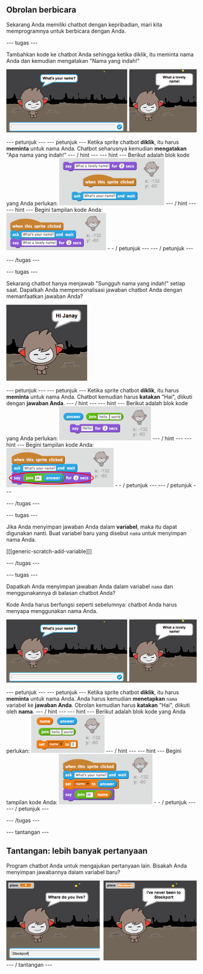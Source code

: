 ## Obrolan berbicara

Sekarang Anda memiliki chatbot dengan kepribadian, mari kita memprogramnya untuk berbicara dengan Anda.

\--- tugas \---

Tambahkan kode ke chatbot Anda sehingga ketika diklik, itu meminta nama Anda dan kemudian mengatakan "Nama yang indah!"

![Menguji tanggapan ChatBot](images/chatbot-ask-test.png)

\--- petunjuk \--- \--- petunjuk \--- Ketika sprite chatbot **diklik**, itu harus **meminta** untuk nama Anda. Chatbot seharusnya kemudian **mengatakan** "Apa nama yang indah!" \--- / hint \--- \--- hint \--- Berikut adalah blok kode yang Anda perlukan: ![Blocks for a ChatBot reply](images/chatbot-ask-blocks.png) \--- / hint \--- \--- hint \--- Begini tampilan kode Anda: ![Code for a ChatBot reply](images/chatbot-ask-code.png) - - / petunjuk \--- \--- / petunjuk \---

\--- /tugas \---

\--- tugas \---

Sekarang chatbot hanya menjawab "Sungguh nama yang indah!" setiap saat. Dapatkah Anda mempersonalisasi jawaban chatbot Anda dengan memanfaatkan jawaban Anda?

![Menguji balasan yang dipersonalisasi](images/chatbot-answer-test.png)

\--- petunjuk \--- \--- petunjuk \--- Ketika sprite chatbot **diklik**, itu harus **meminta** untuk nama Anda. Chatbot kemudian harus **katakan** "Hai", diikuti dengan **jawaban Anda**. \--- / hint \--- \--- hint \--- Berikut adalah blok kode yang Anda perlukan: ![Blocks for a personalised reply](images/chatbot-answer-blocks.png) \--- / hint \--- \--- hint \--- Begini tampilan kode Anda: ![Code for a personalised reply](images/chatbot-answer-code.png) - - / petunjuk \--- \--- / petunjuk \---

\--- /tugas \---

\--- tugas \---

Jika Anda menyimpan jawaban Anda dalam **variabel**, maka itu dapat digunakan nanti. Buat variabel baru yang disebut `nama` untuk menyimpan nama Anda.

[[[generic-scratch-add-variable]]]

\--- /tugas \---

\--- tugas \---

Dapatkah Anda menyimpan jawaban Anda dalam variabel `nama` dan menggunakannya di balasan chatbot Anda?

Kode Anda harus berfungsi seperti sebelumnya: chatbot Anda harus menyapa menggunakan nama Anda.

![Menguji variabel 'nama'](images/chatbot-ask-test.png)

\--- petunjuk \--- \--- petunjuk \--- Ketika sprite chatbot **diklik**, itu harus **meminta** untuk nama Anda. Anda harus kemudian **menetapkan** `nama` variabel ke **jawaban Anda**. Obrolan kemudian harus **katakan** "Hai", diikuti oleh **nama**. \--- / hint \--- \--- hint \--- Berikut adalah blok kode yang Anda perlukan: ![Blocks for a 'name' variable](images/chatbot-variable-blocks.png) \--- / hint \--- \--- hint \--- Begini tampilan kode Anda: ![Code for a 'name' variable](images/chatbot-variable-code.png) - - / petunjuk \--- \--- / petunjuk \---

\--- /tugas \---

\--- tantangan \---

## Tantangan: lebih banyak pertanyaan

Program chatbot Anda untuk mengajukan pertanyaan lain. Bisakah Anda menyimpan jawabannya dalam variabel baru?

![Lebih banyak pertanyaan](images/chatbot-question.png) \--- / tantangan \---